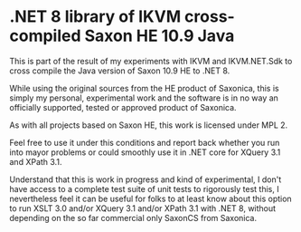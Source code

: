 ﻿# .NET 8 library of IKVM cross-compiled Saxon HE 10.9 Java

This is part of the result of my experiments with IKVM and IKVM.NET.Sdk to cross compile the Java version of Saxon 10.9 HE to .NET 8.

While using the original sources from the HE product of Saxonica, this is simply my personal, experimental work and the software is in
no way an officially supported, tested or approved product of Saxonica.

As with all projects based on Saxon HE, this work is licensed under MPL 2.

Feel free to use it under this conditions and report back whether you run into mayor problems or could smoothly use it in .NET core for XQuery 3.1 and XPath 3.1.

Understand that this is work in progress and kind of experimental, I don't have access to a complete test suite of unit tests to rigorously test this, 
I nevertheless feel it can be useful for folks to at least know about this option to run XSLT 3.0 and/or XQuery 3.1 and/or XPath 3.1 with .NET 8,
without depending on the so far commercial only SaxonCS from Saxonica. 
